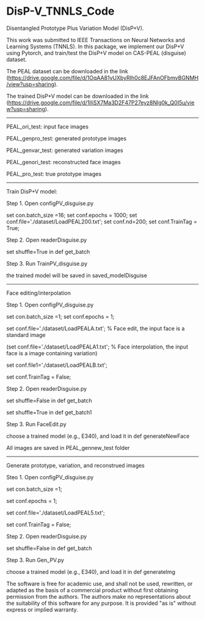# DisP-V_TNNLS_Code

Disentangled Prototype Plus Variation Model (DisP+V).

This work was submitted to IEEE Transactions on Neural Networks and Learning Systems (TNNLS). In this package, we implement our DisP+V using Pytorch, and train/test the DisP+V model on CAS-PEAL (disguise) dataset.

The PEAL dataset can be downloaded in the link (https://drive.google.com/file/d/1OqAA81yUXbyRIh0c8EJFAnOFbmvBGNMH/view?usp=sharing).

The trained DisP+V model can be downloaded in the link (https://drive.google.com/file/d/1IliSX7Ma3D2F47P27eyz8Nlg0k_Q0I5u/view?usp=sharing).


--------------------------------------------------------------------------------
PEAL_ori_test: input face images 

PEAL_genpro_test: generated prototype images 

PEAL_genvar_test: generated variation images 

PEAL_genori_test: reconstructed face images 

PEAL_pro_test: true prototype images

------------------------------------------------------------------------
Train DisP+V model:

Step 1. Open configPV_disguise.py 

set con.batch_size =16;
set conf.epochs = 1000;
set conf.file='./dataset/LoadPEAL200.txt';
set conf.nd=200;
set conf.TrainTag = True;

Step 2. Open readerDisguise.py

set shuffle=True in def get_batch

Step 3. Run TrainPV_disguise.py

the trained model will be saved in saved_modelDisguise

---------------------------------------------------------------------------
Face editing/interpolation

Step 1. Open configPV_disguise.py 

set con.batch_size =1;
set conf.epochs = 1;

set conf.file='./dataset/LoadPEALA.txt';    % Face edit, the input face is a standard image

(set conf.file='./dataset/LoadPEALA1.txt';   % Face interpolation, the input face is a image containing variation)

set conf.file1='./dataset/LoadPEALB.txt';

set conf.TrainTag = False;

Step 2. Open readerDisguise.py

set shuffle=False in def get_batch

set shuffle=True in def get_batch1

Step 3. Run FaceEdit.py

choose a trained model (e.g., E340), and load it in def generateNewFace

All images are saved in PEAL_gennew_test folder

--------------------------------------------------------------------------
Generate prototype, variation, and reconstrued images

Steo 1. Open configPV_disguise.py 

set con.batch_size =1;

set conf.epochs = 1;

set conf.file='./dataset/LoadPEAL5.txt';

set conf.TrainTag = False;

Step 2. Open readerDisguise.py

set shuffle=False in def get_batch

Step 3. Run Gen_PV.py

choose a trained model (e.g., E340), and load it in def generateImg



The software is free for academic use, and shall not be used, rewritten, or adapted as the basis of a commercial product without first obtaining permission from the authors. The authors make no representations about the suitability of this software for any purpose. It is provided "as is" without express or implied warranty.
